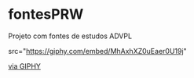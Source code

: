 # fontesPRW
Projeto com fontes de estudos ADVPL

 src="https://giphy.com/embed/MhAxhXZ0uEaer0U19j" 
 </div><p><a href="https://giphy.com/gifs/read-booklover-readers-MhAxhXZ0uEaer0U19j">via GIPHY</a></p>
